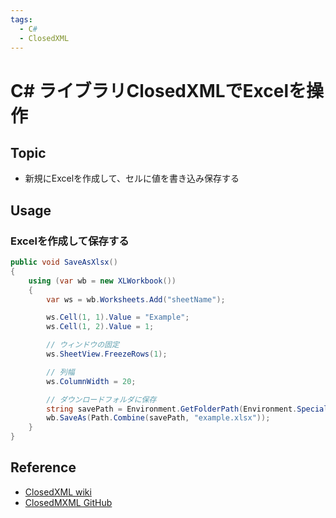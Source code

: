 ```yaml
---
tags:
  - C#
  - ClosedXML
---
```


# C# ライブラリClosedXMLでExcelを操作

## Topic

- 新規にExcelを作成して、セルに値を書き込み保存する

## Usage

### Excelを作成して保存する

```cs
public void SaveAsXlsx()
{
    using (var wb = new XLWorkbook())
    {
        var ws = wb.Worksheets.Add("sheetName");

        ws.Cell(1, 1).Value = "Example";
        ws.Cell(1, 2).Value = 1;

        // ウィンドウの固定
        ws.SheetView.FreezeRows(1);

        // 列幅
        ws.ColumnWidth = 20;

        // ダウンロードフォルダに保存
        string savePath = Environment.GetFolderPath(Environment.SpecialFolder.UserProfile) + @"\Downloads\";
        wb.SaveAs(Path.Combine(savePath, "example.xlsx"));
    }
}
```

## Reference
- [ClosedXML wiki](https://github.com/ClosedXML/ClosedXML/wiki)
- [ClosedMXML GitHub](https://github.com/ClosedXML/ClosedXML)